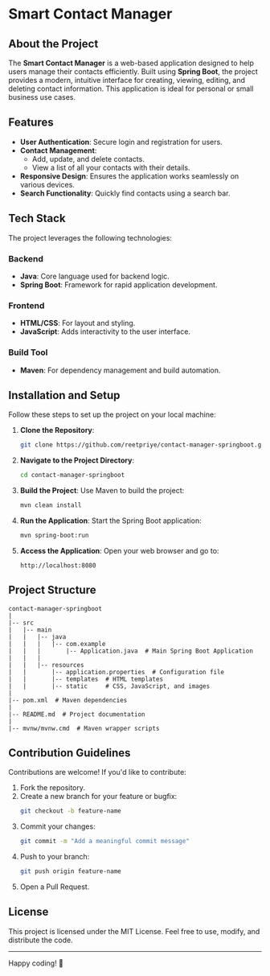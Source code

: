 # Smart Contact Manager

## About the Project
The **Smart Contact Manager** is a web-based application designed to help users manage their contacts efficiently. Built using **Spring Boot**, the project provides a modern, intuitive interface for creating, viewing, editing, and deleting contact information. This application is ideal for personal or small business use cases.

## Features
- **User Authentication**: Secure login and registration for users.
- **Contact Management**:
  - Add, update, and delete contacts.
  - View a list of all your contacts with their details.
- **Responsive Design**: Ensures the application works seamlessly on various devices.
- **Search Functionality**: Quickly find contacts using a search bar.

## Tech Stack
The project leverages the following technologies:

### Backend
- **Java**: Core language used for backend logic.
- **Spring Boot**: Framework for rapid application development.

### Frontend
- **HTML/CSS**: For layout and styling.
- **JavaScript**: Adds interactivity to the user interface.

### Build Tool
- **Maven**: For dependency management and build automation.

## Installation and Setup
Follow these steps to set up the project on your local machine:

1. **Clone the Repository**:
   ```bash
   git clone https://github.com/reetpriye/contact-manager-springboot.git
   ```

2. **Navigate to the Project Directory**:
   ```bash
   cd contact-manager-springboot
   ```

3. **Build the Project**:
   Use Maven to build the project:
   ```bash
   mvn clean install
   ```

4. **Run the Application**:
   Start the Spring Boot application:
   ```bash
   mvn spring-boot:run
   ```

5. **Access the Application**:
   Open your web browser and go to:
   ```
   http://localhost:8080
   ```

## Project Structure
```
contact-manager-springboot
|
|-- src
|   |-- main
|   |   |-- java
|   |   |   |-- com.example
|   |   |       |-- Application.java  # Main Spring Boot Application
|   |   |
|   |   |-- resources
|   |       |-- application.properties  # Configuration file
|   |       |-- templates  # HTML templates
|   |       |-- static     # CSS, JavaScript, and images
|
|-- pom.xml  # Maven dependencies
|
|-- README.md  # Project documentation
|
|-- mvnw/mvnw.cmd  # Maven wrapper scripts
```

## Contribution Guidelines
Contributions are welcome! If you'd like to contribute:
1. Fork the repository.
2. Create a new branch for your feature or bugfix:
   ```bash
   git checkout -b feature-name
   ```
3. Commit your changes:
   ```bash
   git commit -m "Add a meaningful commit message"
   ```
4. Push to your branch:
   ```bash
   git push origin feature-name
   ```
5. Open a Pull Request.

## License
This project is licensed under the MIT License. Feel free to use, modify, and distribute the code.

---
Happy coding! 🚀

